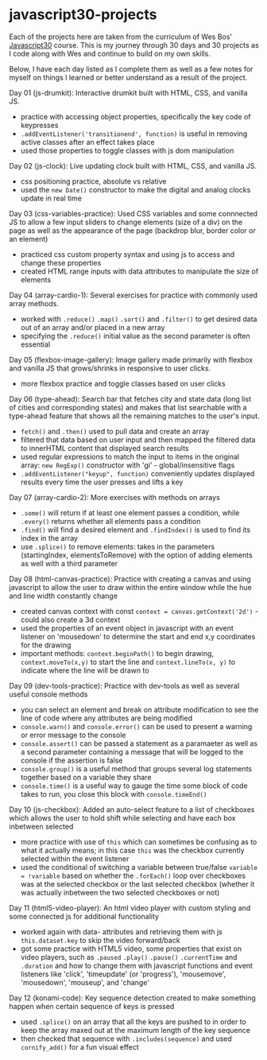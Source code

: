# javascript30-projects

Each of the projects here are taken from the curriculum of Wes Bos' [Javascript30](https://javascript30.com/) course. This is my journey through 30 days and 30 projects as I code along with Wes and continue to build on my own skills. 

Below, I have each day listed as I complete them as well as a few notes for myself on things I learned or better understand as a result of the project.

Day 01 (js-drumkit): Interactive drumkit built with HTML, CSS, and vanilla JS.
* practice with accessing object properties, specifically the key code of keypresses
* `.addEventListener('transitionend', function)` is useful in removing active classes after an effect takes place 
* used those properties to toggle classes with js dom manipulation

Day 02 (js-clock): Live updating clock built with HTML, CSS, and vanilla JS. 
* css positioning practice, absolute vs relative
* used the `new Date()` constructor to make the digital and analog clocks update in real time

Day 03 (css-variables-practice): Used CSS variables and some connnected JS to allow a few input sliders to change elements (size of a div) on the page as well as the appearance of the page (backdrop blur, border color or an element)
* practiced css custom property syntax and using js to access and change these properties
* created HTML range inputs with data attributes to manipulate the size of elements

Day 04 (array-cardio-1): Several exercises for practice with commonly used array methods.
* worked with `.reduce()` `.map()` `.sort()` and `.filter()` to get desired data out of an array and/or placed in a new array
* specifying the `.reduce()` initial value as the second parameter is often essential

Day 05 (flexbox-image-gallery): Image gallery made primarily with flexbox and vanilla JS that grows/shrinks in responsive to user clicks. 
* more flexbox practice and toggle classes based on user clicks 

Day 06 (type-ahead): Search bar that fetches city and state data (long list of cities and corresponding states) and makes that list searchable with a type-ahead feature that shows all the remaining matches to the user's input. 
* `fetch()` and `.then()` used to pull data and create an array
* filtered that data based on user input and then mapped the filtered data to innerHTML content that displayed search results 
* used regular expressions to match the input to items in the original array: `new RegExp()` constructor with 'gi' - global/insensitive flags
* `.addEventListener("keyup", function)`  conveniently updates displayed results every time the user presses and lifts a key

Day 07 (array-cardio-2): More exercises with methods on arrays
* `.some()` will return if at least one element passes a condition, while `.every()` returns whether all elements pass a condition
* `.find()` will find a desired element and  `.findIndex()` is used to find its index in the array
* use `.splice()` to remove elements: takes in the parameters (startingIndex, elementsToRemove) with the option of adding elements as well with a third parameter 

Day 08 (html-canvas-practice): Practice with creating a canvas and using javascript to allow the user to draw within the entire window while the hue and line width constantly change 
* created canvas context with const `context = canvas.getContext('2d')` - could also create a 3d context 
* used the properties of an event object in javascript with an event listener on 'mousedown' to determine the start and end x,y coordinates for the drawing
* important methods: `context.beginPath()` to begin drawing, `context.moveTo(x,y)` to start the line and `context.lineTo(x, y)` to indicate where the line will be drawn to

Day 09 (dev-tools-practice): Practice with dev-tools as well as several useful console methods
* you can select an element and break on attribute modification to see the line of code where any attributes are being modified 
* `console.warn()` and `console.error()` can be used to present a warning or error message to the console 
* `console.assert()` can be passed a statement as a paramaeter as well as a second parameter containing a message that will be logged to the console if the assertion is false 
* `console.group()` is a useful method that groups several log statements together based on a variable they share 
* `console.time()` is a useful way to gauge the time some block of code takes to run, you close this block with `console.timeEnd()`

Day 10 (js-checkbox): Added an auto-select feature to a list of checkboxes which allows the user to hold shift while selecting and have each box inbetween selected
* more practice with use of `this` which can sometimes be confusing as to what it actually means; in this case `this` was the checkbox currently selected within the event listener 
* used the conditional of switching a variable between true/false `variable = !variable` based on whether the `.forEach()` loop over checkboxes was at the selected checkbox or the last selected checkbox (whether it was actually inbetween the two selected checkboxes or not)

Day 11 (html5-video-player): An html video player with custom styling and some connected js for additional functionality
* worked again with data- attributes and retrieving them with js `this.dataset.key` to skip the video forward/back
* got some practice with HTML5 video, some properties that exist on video players, such as `.paused` `.play()` `.pause()` `.currentTime` and `.duration` and how to change them with javascript functions and event listeners like 'click', 'timeupdate' (or 'progress'), 'mousemove', 'mousedown', 'mouseup', and 'change'

Day 12 (konami-code): Key sequence detection created to make something happen when certain sequence of keys is pressed 
* used `.splice()` on an array that all the keys are pushed to in order to keep the array maxed out at the maximum length of the key sequence
* then checked that sequence with `.includes(sequence)` and used `cornify_add()` for a fun visual effect
